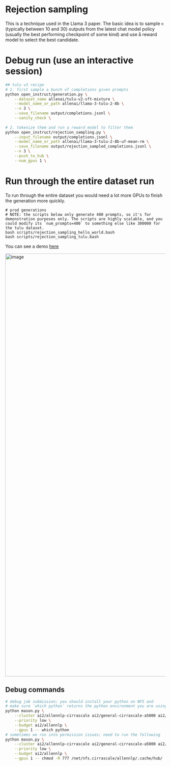 # Rejection sampling

This is a technique used in the Llama 3 paper. The basic idea is to sample `n` (typically between 10 and 30) outputs from the latest chat model policy (usually
the best performing checkpoint of some kind) and use å reward model to select the best candidate.


# Debug run (use an interactive session)

```bash
## tulu v3 recipe
# 1. first sample a bunch of completions given prompts
python open_instruct/generation.py \
    --dataset_name allenai/tulu-v2-sft-mixture \
    --model_name_or_path allenai/llama-3-tulu-2-8b \
    --n 3 \
    --save_filename output/completions.jsonl \
    --sanity_check \
    
# 2. tokenize them and run a reward model to filter them
python open_instruct/rejection_sampling.py \
    --input_filename output/completions.jsonl \
    --model_name_or_path allenai/llama-3-tulu-2-8b-uf-mean-rm \
    --save_filename output/rejection_sampled_completions.jsonl \
    --n 3 \
    --push_to_hub \
    --num_gpus 1 \
```



# Run through the entire dataset run

To run through the entire dataset you would need a lot more GPUs to finish the generation more quickly. 


```
# prod generations
# NOTE: the scripts below only generate 400 prompts, so it's for demonstration purposes only. The scripts are highly scalable, and you could modify its `num_prompts=400` to something else like 300000 for the tulu dataset.
bash scripts/rejection_sampling_hello_world.bash
bash scripts/rejection_sampling_tulu.bash
```

You can see a demo [here](https://drive.google.com/file/d/1dq3KG15ajpOv8tFYEZGS4tlW7G55oOYP/view?usp=sharing)

<img width="1327" alt="image" src="https://github.com/user-attachments/assets/71a15671-e054-4eab-a571-715881958e74">



## Debug commands


```bash
# debug job submission; you should install your python on NFS and
# make sure `which python` returns the python environment you are using
python mason.py \
    --cluster ai2/allennlp-cirrascale ai2/general-cirrascale-a5000 ai2/general-cirrascale-a5000 ai2/general-cirrascale-a100-80g-ib \
    --priority low \
    --budget ai2/allennlp \
    --gpus 1 -- which python
# sometimes we run into permission issues; need to run the following
python mason.py \
    --cluster ai2/allennlp-cirrascale ai2/general-cirrascale-a5000 ai2/general-cirrascale-a5000 ai2/general-cirrascale-a100-80g-ib \
    --priority low \
    --budget ai2/allennlp \
    --gpus 1 -- chmod -R 777 /net/nfs.cirrascale/allennlp/.cache/hub/
```
